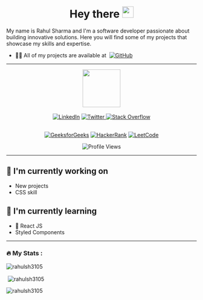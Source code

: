 <h1 align="center">
  Hey there
  <img src="https://media.giphy.com/media/hvRJCLFzcasrR4ia7z/giphy.gif" width="30px"/>
</h1>

My name is Rahul Sharma and I'm a software developer passionate about building innovative solutions. Here you will find some of my projects that showcase my skills and expertise.

- 👨‍💻 All of my projects are available at &nbsp;[![GitHub](https://img.shields.io/badge/-GitHub-black?style=flat-square&logo=github)](https://github.com/rahulsh3105?tab=repositories)

<hr>

<div id="header" align="center">
  <img src="https://media.giphy.com/media/M9gbBd9nbDrOTu1Mqx/giphy.gif" width="100"/>
</div>

<br>

<div id="badges" align="center">
  <a href="https://www.linkedin.com/in/rahulsh3105/"><img src="https://img.shields.io/badge/-LinkedIn-blue?style=flat-square&logo=linkedin&logoColor=white" alt="LinkedIn"></a>
  <a href="https://twitter.com/arnav1672/"><img src="https://img.shields.io/badge/-Twitter-blue?style=flat-square&logo=twitter&logoColor=white" alt="Twitter">
  </a>
  <a href="https://stackoverflow.com/users/20884535/rahul-sharma"><img src="https://img.shields.io/badge/-Stack%20Overflow-orange?style=flat-square&logo=stackoverflow&logoColor=white" alt="Stack Overflow"></a>
</div>

<br>

<div id="badges" align="center">
  
  [![GeeksforGeeks](https://img.shields.io/badge/-GeeksforGeeks-brightgreen?style=flat&logo=geeksforgeeks&logoColor=white&link=https://auth.geeksforgeeks.org/user/yourusername/profile)](https://auth.geeksforgeeks.org/user/rahulsh3105/profile)
  [![HackerRank](https://img.shields.io/badge/-HackerRank-green?style=flat&logo=hackerrank&logoColor=white&link=https://www.hackerrank.com/yourusername)](https://www.hackerrank.com/rahulsh3105)
  [![LeetCode](https://img.shields.io/badge/-LeetCode-orange?style=flat&logo=leetcode&logoColor=white&link=https://leetcode.com/yourusername/)](https://leetcode.com/rahulsh3105/)

 </div>

<div align="center">

![Profile Views](https://komarev.com/ghpvc/?username=rahulsh3105&color=brightgreen)

</div>

<hr>

## 🔭 I'm currently working on

- New projects
- CSS skill

## 🌱 I'm currently learning

- 📱 React JS
- Styled Components  

---

### :fire: My Stats :

<p>
  <img align="center" src="https://github-readme-stats.vercel.app/api/top-langs?username=rahulsh3105&show_icons=true&locale=en&layout=compact" alt="rahulsh3105"/>
</p>

<p>&nbsp;<img align="center" src="https://github-readme-stats.vercel.app/api?username=rahulsh3105&show_icons=true&locale=en" alt="rahulsh3105" /></p>

<p><img align="center" src="https://github-readme-streak-stats.herokuapp.com/?user=rahulsh3105&" alt="rahulsh3105" /></p>
